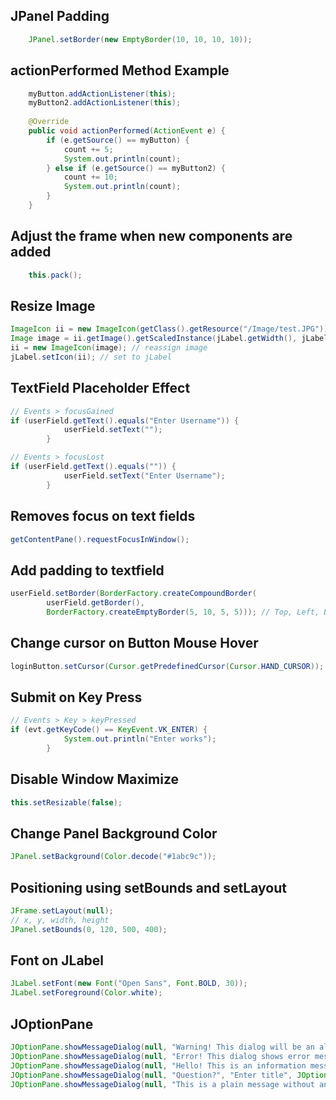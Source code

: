 ## JPanel Padding

```java
    JPanel.setBorder(new EmptyBorder(10, 10, 10, 10));    
```

## actionPerformed Method Example

```java
    myButton.addActionListener(this);
    myButton2.addActionListener(this);
    
    @Override
    public void actionPerformed(ActionEvent e) {
        if (e.getSource() == myButton) {
            count += 5;
            System.out.println(count);
        } else if (e.getSource() == myButton2) {
            count += 10;
            System.out.println(count);
        }
    }      
```

## Adjust the frame when new components are added

```java
    this.pack();   
```

## Resize Image

```java
ImageIcon ii = new ImageIcon(getClass().getResource("/Image/test.JPG")); // get img url
Image image = ii.getImage().getScaledInstance(jLabel.getWidth(), jLabel.getHeight(), Image.SCALE_SMOOTH); // get width and height
ii = new ImageIcon(image); // reassign image
jLabel.setIcon(ii); // set to jLabel
```

## TextField Placeholder Effect

```java
// Events > focusGained
if (userField.getText().equals("Enter Username")) {
            userField.setText("");
        }

// Events > focusLost
if (userField.getText().equals("")) {
            userField.setText("Enter Username");
        }
```

## Removes focus on text fields

```java
getContentPane().requestFocusInWindow();
```

## Add padding to textfield

```java
userField.setBorder(BorderFactory.createCompoundBorder(
        userField.getBorder(),
        BorderFactory.createEmptyBorder(5, 10, 5, 5))); // Top, Left, Bottom, Right
```

## Change cursor on Button Mouse Hover

```java
loginButton.setCursor(Cursor.getPredefinedCursor(Cursor.HAND_CURSOR)); // loginButton is variable
```

## Submit on Key Press

```java
// Events > Key > keyPressed
if (evt.getKeyCode() == KeyEvent.VK_ENTER) {
            System.out.println("Enter works");
        }
```

## Disable Window Maximize

```java
this.setResizable(false);
```

## Change Panel Background Color

```java
JPanel.setBackground(Color.decode("#1abc9c"));
```

## Positioning using setBounds and setLayout

```java
JFrame.setLayout(null);
// x, y, width, height
JPanel.setBounds(0, 120, 500, 400);
```

## Font on JLabel
```java
JLabel.setFont(new Font("Open Sans", Font.BOLD, 30));
JLabel.setForeground(Color.white);
```

## JOptionPane

```java
JOptionPane.showMessageDialog(null, "Warning! This dialog will be an alert", "Enter title", JOptionPane.WARNING_MESSAGE);
JOptionPane.showMessageDialog(null, "Error! This dialog shows error message", "Enter title", JOptionPane.ERROR_MESSAGE);
JOptionPane.showMessageDialog(null, "Hello! This is an information message", "Enter title", JOptionPane.INFORMATION_MESSAGE);
JOptionPane.showMessageDialog(null, "Question?", "Enter title", JOptionPane.QUESTION_MESSAGE);
JOptionPane.showMessageDialog(null, "This is a plain message without an icon", "Enter title", JOptionPane.PLAIN_MESSAGE);
```
